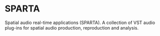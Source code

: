 # SPARTA
Spatial audio real-time applications (SPARTA). A collection of VST audio plug-ins for spatial audio production, reproduction and analysis.
